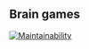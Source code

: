 ## Brain games
[![Maintainability](https://api.codeclimate.com/v1/badges/93b4fc6993fed0fb3844/maintainability)](https://codeclimate.com/github/vikzh/project-lvl1-s450/maintainability)
